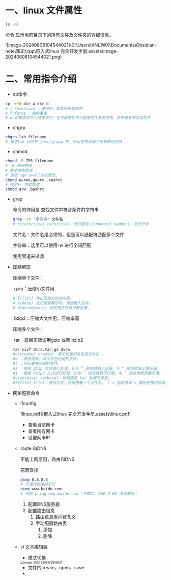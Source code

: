 # 一、linux 文件属性

```bash
ls -al
```

命令 显示当前目录下的所有文件及文件夹的详细信息。

![image-20240808104544021](C:\Users\XNL1WX\Documents\Obsidian-note\知识\cpp\嵌入式linux 完全开发手册.assets\image-20240808104544021.png)

# 二、常用指令介绍

- cp命令

```bash
cp -rfd dir_a dir_b
# r:recursive ，递归地，即复制所有文件
# f:force ，强制覆盖
# d:如果源文件为链接文件，也只是把它作为链接文件复制过去，而不是复制实际文件
```

-  chgrp

```bash
chgrp lxh filename
# 要求lxh 必须在 /etc/group 中，所以这里记录了所有的组信息
```

- chmod

```bash
chmod -R 755 filename
# -R 递归修改
# 数字类型修改
# 使用 ugo a=all方式修改， 
chmod u=rwx,go=rx .bashrc
# 使用+- 方式修改
chmod a+w .bashrc
```

- grep

  命令的作用是 查找文件中符合条件的字符串

  ```bash
  grep -rn "字符串" 文件名 
  # r(recursive) recursive)：递归查找 n(number) number)：显示行号
  ```

  文件名：文件名是必须的，但是可以通配符匹配多个文件

  字符串：这里可以使用-w 进行全词匹配

  使用管道来过滤

- 压缩解压

  压缩单个文件：

  ​	gzip：压缩小文件用

  ```Bash
  # l(list) 列出压缩文件的内容。
  # k(keep) 在压缩或解压时，保留输入文件。
  # d(decompress) 将压缩文件进行解压缩。
  ```

  

  ​	bzip2：压缩大文件用，压缩率高

  压缩多个文件：

  ​	tar：底层实际调用gzip 或者 bzip2

  ```Bash
  tar czvf dira.tar.gz dira
  #c(create) create)：表示创建用来生成文件包 。
  #x ：表示提取，从文件包中提取文件。
  #t ：可以查看压缩的文件。
  #z ：使用 gzip 方式进行处理，它与 ” 结合就表示压缩，与 ” 结合就表示解压缩。
  #j ：使用 bzip2 方式进行处理，它与 ” 结合就表示压缩，与 ” 结合就表示解压缩。
  #v(verbose) verbose)：详细报告 tar 处理的信息。
  #f(file) file)：表示文件，后面接着一个文件名。 C < 指定目录 > 解压到指定目录。
  ```

  

  

- 网络配置命令

  - ifconfig

     [linux.pdf](嵌入式linux 完全开发手册.assets\linux.pdf) 

    - 查看当前网卡
    - 查看所有网卡
    - 设置网卡IP

  - route 和DNS

    不能上网原因，路由和DNS

    原因查找

    ```Bash
    ping 8.8.8.8 
    # 不通代表路由不行
    ping www.baidu.com
    # 但是 p ing www.baidu.com ”不成功，则是 D NS 没设置好：
    ```

    1. 配置DNS服务器
    2. 配置路由信息
       1. 路由信息表内容含义
       2. 手动配置路由表
          1. 添加
          2. 删除

    

    

  - vi 文本编辑器

    - 模式切换

    <img src="C:\Users\XNL1WX\Documents\Obsidian-note\知识\cpp\嵌入式linux 完全开发手册.assets\image-20240808133516807.png" alt="image-20240808133516807" style="zoom:65%;" />

    - 文件的create，open，save
    - 

    

  

  









